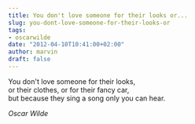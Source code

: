 ```yaml
---
title: You don't love someone for their looks or...
slug: you-dont-love-someone-for-their-looks-or
tags:
- oscarwilde
date: "2012-04-10T10:41:00+02:00"
author: marvin
draft: false
---
```

You don't love someone for their looks,  
or their clothes, or for their fancy car,  
but because they sing a song only you can hear.

<cite>Oscar Wilde</cite>